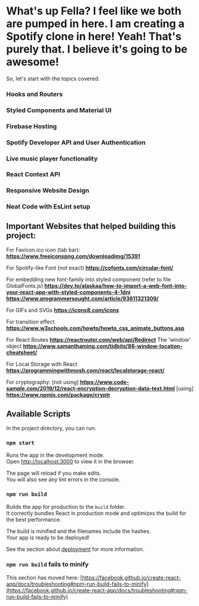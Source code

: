# What's up Fella? I feel like we both are pumped in here. I am creating a Spotify clone in here! Yeah! That's purely that. I believe it's going to be awesome!

So, let's start with the topics covered:

### Hooks and Routers
### Styled Components and Material UI
### Firebase Hosting
### Spotify Developer API and User Authentication
### Live music player functionality
### React Context API
### Responsive Website Design
### Neat Code with EsLint setup


## Important Websites that helped building this project:

For Favicon.ico icon (tab bar):
__https://www.freeiconspng.com/downloadimg/15391__

For Spotify-like Font (not exact)
__https://cofonts.com/circular-font/__

For embedding new font-family into styled component (refer to file GlobalFonts.js)
__https://dev.to/alaskaa/how-to-import-a-web-font-into-your-react-app-with-styled-components-4-1dni__
__https://www.programmersought.com/article/93611321309/__

For GIFs and SVGs
__https://icons8.com/icons__

For transition effect
__https://www.w3schools.com/howto/howto_css_animate_buttons.asp__

For React Routes
__https://reactrouter.com/web/api/Redirect__
The 'window' object 
__https://www.samanthaming.com/tidbits/86-window-location-cheatsheet/__

For Local Storage with React 
__https://programmingwithmosh.com/react/localstorage-react/__

For cryptography:
[not using] __https://www.code-sample.com/2019/12/react-encryption-decryption-data-text.html__
[using] __https://www.npmjs.com/package/cryptr__

## Available Scripts

In the project directory, you can run:

### `npm start`

Runs the app in the development mode.\
Open [http://localhost:3000](http://localhost:3000) to view it in the browser.

The page will reload if you make edits.\
You will also see any lint errors in the console.

### `npm run build`

Builds the app for production to the `build` folder.\
It correctly bundles React in production mode and optimizes the build for the best performance.

The build is minified and the filenames include the hashes.\
Your app is ready to be deployed!

See the section about [deployment](https://facebook.github.io/create-react-app/docs/deployment) for more information.



### `npm run build` fails to minify

This section has moved here: [https://facebook.github.io/create-react-app/docs/troubleshooting#npm-run-build-fails-to-minify](https://facebook.github.io/create-react-app/docs/troubleshooting#npm-run-build-fails-to-minify)
